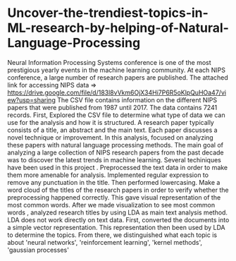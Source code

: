 # Uncover-the-trendiest-topics-in-ML-research-by-helping-of-Natural-Language-Processing

Neural Information Processing Systems  conference is one of the most prestigious yearly events in the machine learning community. At each NIPS conference, a large number of research papers are published.  The attached link for accessing NIPS data =>  https://drive.google.com/file/d/183l8vVkm6OjX34Hi7P6R5oKlpQuHOa47/view?usp=sharing
The CSV file contains information on the different NIPS papers that were published from 1987 until 2017. The data contains 7241 records.  First,  Explored the CSV file to determine what type of data we can use for the analysis and how it is structured. A research paper typically consists of a title, an abstract and the main text. Each paper discusses a novel technique or improvement. In this analysis, focused on analyzing these papers with natural language processing methods.  The main goal of analyzing  a large collection of NIPS research papers from the past decade   was to discover the latest trends in machine learning.  Several techiniques have been used in this project .  Preprocessed  the text data  in order to make them more amenable for analysis.  Implemented regular expression to remove any punctuation in the title. Then   performed lowercasing. Make a word cloud of the titles of the research papers in order to verify whether the preprocessing happened correctly. This gave visual representation of the most common words. 
After we made visualization to see most common words ,  analyzed research titles  by using LDA as  main text analysis method.  LDA does not work directly on text data. First,  converted the documents into a simple vector representation. This representation  then  been used by LDA to determine the topics. From there, we  distinguished what each topic is about 'neural networks', 'reinforcement learning', 'kernel methods', 'gaussian processes'

